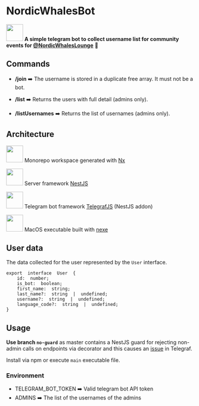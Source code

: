 # NordicWhalesBot

<a  alt="Nx logo"  href="https://nx.dev"  target="_blank"  rel="noreferrer"><img  src="https://pbs.twimg.com/profile_images/1514699908795748366/rwfu_rwz_400x400.jpg"  width="45"></a>
**A simple telegram bot to collect username list for community events for [@NordicWhalesLounge](https://t.me/nordicwhales)** 🐋

## Commands

- **/join** ➡️ The username is stored in a duplicate free array. It must not be a bot.

- **/list** ➡️ Returns the users with full detail (admins only).

- **/listUsernames** ➡️ Returns the list of usernames (admins only).

## Architecture

<a alt="Nx logo" href="https://nx.dev" target="_blank"  rel="noreferrer"><img src="https://raw.githubusercontent.com/nrwl/nx/master/images/nx-logo.png" width="45"></a> Monorepo workspace generated with [Nx](https://nx.dev)

<a alt="NestJS logo" href="https://nx.dev" target="_blank"  rel="noreferrer"><img src="https://upload.wikimedia.org/wikipedia/commons/a/a8/NestJS.svg" width="45"></a> Server framework [NestJS](https://nestjs.com/)

<a alt="TelegrafJS logo" href="https://nx.dev" target="_blank" rel="noreferrer"><img src="https://avatars.githubusercontent.com/u/18504346?s=200&v=4" width="45"></a> Telegram bot framework [TelegrafJS](https://telegrafjs.org/) (NestJS addon)

<a alt="TelegrafJS logo" href="https://nx.dev" target="_blank" rel="noreferrer"><img src="https://cloud.githubusercontent.com/assets/2391349/23598327/a17bb68a-01ee-11e7-8f55-88a5fc96e997.png" width="45"></a> MacOS executable built with [nexe](https://github.com/nexe/nexe)

## User data

The data collected for the user represented by the `User` interface.

    export  interface  User  {
    	id:  number;
    	is_bot:  boolean;
    	first_name:  string;
    	last_name?:  string  |  undefined;
    	username?:  string  |  undefined;
    	language_code?:  string  |  undefined;
    }

## Usage

**Use branch `no-guard`** as master contains a NestJS guard for rejecting non-admin calls on endpoints via decorator and this causes an [issue](https://github.com/evilsprut/nestjs-telegraf/issues/1165) in Telegraf.

Install via npm or execute `main` executable file.

### Environment

- TELEGRAM_BOT_TOKEN ➡️ Valid telegram bot API token
- ADMINS ➡️ The list of the usernames of the admins
